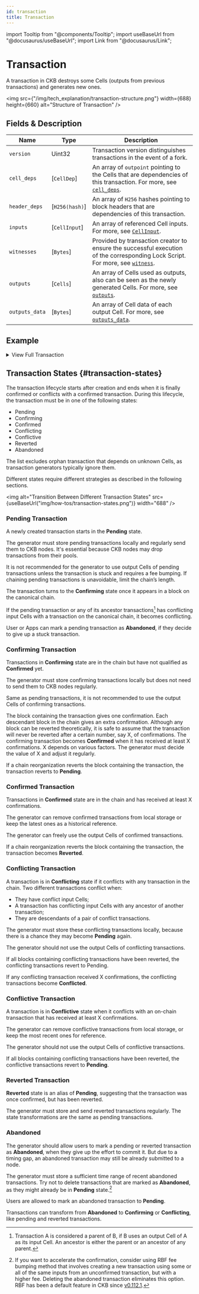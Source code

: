 ```yaml
---
id: transaction
title: Transaction
---
```


import Tooltip from "@components/Tooltip";
import useBaseUrl from "@docusaurus/useBaseUrl";
import Link from "@docusaurus/Link";

# Transaction

A transaction in CKB destroys some Cells (outputs from previous transactions) and generates new ones.

<img src={"/img/tech_explanation/transaction-structure.png"} width={688} height={660} alt="Structure of Transaction" />

## Fields & Description

| Name           | Type           | Description                                                                                                                                                     |
| -------------- | -------------- | --------------------------------------------------------------------------------------------------------------------------------------------------------------- |
| `version`      | Uint32         | Transaction version distinguishes transactions in the event of a fork.                                                                                          |
| `cell_deps`    | [`CellDep`]    | An array of `outpoint` pointing to the Cells that are dependencies of this transaction. For more, see [`cell_deps`](/docs/tech-explanation/cell-deps).          |
| `header_deps`  | [`H256(hash)`] | An array of `H256` hashes pointing to block headers that are dependencies of this transaction.                                                                  |
| `inputs`       | [`CellInput`]  | An array of referenced Cell inputs. For more, see [`CellInput`](/docs/tech-explanation/cellinput).                                                              |
| `witnesses`    | [`Bytes`]      | Provided by transaction creator to ensure the successful execution of the corresponding Lock Script. For more, see [`witness`](/docs/tech-explanation/witness). |
| `outputs`      | [`Cells`]      | An array of Cells used as outputs, also can be seen as the newly generated Cells. For more, see [`outputs`](/docs/tech-explanation/outputs).                    |
| `outputs_data` | [`Bytes`]      | An array of Cell data of each output Cell. For more, see [`outputs_data`](/docs/tech-explanation/outputs-data).                                                 |

## Example

<details>
  <summary>View Full Transaction</summary>

```
{
  "version": "0x0",
  "cell_deps": [
    {
      "out_point": {
        "tx_hash": "0xbd864a269201d7052d4eb3f753f49f7c68b8edc386afc8bb6ef3e15a05facca2",
        "index": "0x0"
      },
      "dep_type": "dep_group"
    }
  ],
  "header_deps": [
    "0xaa1124da6a230435298d83a12dd6c13f7d58caf7853f39cea8aad992ef88a422"
  ],
  "inputs": [
    {
      "previous_output": {
        "tx_hash": "0x8389eba3ae414fb6a3019aa47583e9be36d096c55ab2e00ec49bdb012c24844d",
        "index": "0x1"
      },
      "since": "0x0"
    }
  ],
  "outputs": [
    {
      "capacity": "0x746a528800",
      "lock": {
        "code_hash": "0x9bd7e06f3ecf4be0f2fcd2188b23f1b9fcc88e5d4b65a8637b17723bbda3cce8",
        "args": "0x56008385085341a6ed68decfabb3ba1f3eea7b68",
        "hash_type": "type"
      },
      "type": null
    },
    {
      "capacity": "0x1561d9307e88",
      "lock": {
        "code_hash": "0x9bd7e06f3ecf4be0f2fcd2188b23f1b9fcc88e5d4b65a8637b17723bbda3cce8",
        "args": "0x886d23a7858f12ebf924baaacd774a5e2cf81132",
        "hash_type": "type"
      },
      "type": null
    }
  ],
  "outputs_data": [
    "0x",
    "0x"
  ],
  "witnesses": ["0x55000000100000005500000055000000410000004a975e08ff99fa0001
    42ff3b86a836b43884b5b46f91b149f7cc5300e8607e633b7a29c94dc01c6616a12f62e74a1
    415f57fcc5a00e41ac2d7034e90edf4fdf800"
  ]
}
```

</details>

## Transaction States {#transaction-states}

The transaction lifecycle starts after creation and ends when it is finally confirmed or conflicts with a confirmed transaction. During this lifecycle, the transaction must be in one of the following states:

- Pending
- Confirming
- Confirmed
- Conflicting
- Conflictive
- Reverted
- Abandoned

The list excludes <Tooltip>orphan transaction</Tooltip> that depends on unknown Cells, as transaction generators typically ignore them.

Different states require different strategies as described in the following sections.

<img
alt="Transition Between Different Transaction States"
src={useBaseUrl("img/how-tos/transaction-states.png")}
width="688"
/>

### Pending Transaction

A newly created transaction starts in the **Pending** state.

The generator must store pending transactions locally and regularly send them to CKB nodes. It's essential because CKB nodes may drop transactions from their pools.

It is not recommended for the generator to use output Cells of pending transactions unless the transaction is stuck and requires a <Tooltip>fee bumping</Tooltip>. If chaining pending transactions is unavoidable, limit the chain’s length.

The transaction turns to the **Confirming** state once it appears in a block on the canonical chain.

If the pending transaction or any of its ancestor transactions[^1] has conflicting input Cells with a transaction on the canonical chain, it becomes conflicting.

User or Apps can mark a pending transaction as **Abandoned**, if they decide to give up a stuck transaction.

### Confirming Transaction

Transactions in **Confirming** state are in the chain but have not qualified as **Confirmed** yet.

The generator must store confirming transactions locally but does not need to send them to CKB nodes regularly.

Same as pending transactions, it is not recommended to use the output Cells of confirming transactions.

The block containing the transaction gives one confirmation. Each descendant block in the chain gives an extra confirmation. Although any block can be reverted theoretically, it is safe to assume that the transaction will never be reverted after a certain number, say X, of confirmations. The confirming transaction becomes **Confirmed** when it has received at least X confirmations. X depends on various factors. The generator must decide the value of X and adjust it regularly.

If a chain reorganization reverts the block containing the transaction, the transaction reverts to **Pending**.

### Confirmed Transaction

Transactions in **Confirmed** state are in the chain and has received at least X confirmations.

The generator can remove confirmed transactions from local storage or keep the latest ones as a historical reference.

The generator can freely use the output Cells of confirmed transactions.

If a chain reorganization reverts the block containing the transaction, the transaction becomes **Reverted**.

### Conflicting Transaction

A transaction is in **Conflicting** state if it conflicts with any transaction in the chain. Two different transactions conflict when:

- They have conflict input Cells;
- A transaction has conflicting input Cells with any ancestor of another transaction;
- They are descendants of a pair of conflict transactions.

The generator must store these conflicting transactions locally, because there is a chance they may become **Pending** again.

The generator should not use the output Cells of conflicting transactions.

If all blocks containing conflicting transactions have been reverted, the conflicting transactions revert to Pending.

If any conflicting transaction received X confirmations, the conflicting transactions become **Conflicted**.

### Conflictive Transaction

A transaction is in **Conflictive** state when it conflicts with an on-chain transaction that has received at least X confirmations.

The generator can remove conflictive transactions from local storage, or keep the most recent ones for reference.

The generator should not use the output Cells of conflictive transactions.

If all blocks containing conflicting transactions have been reverted, the conflictive transactions revert to **Pending**.

### Reverted Transaction

**Reverted** state is an alias of **Pending**, suggesting that the transaction was once confirmed, but has been reverted.

The generator must store and send reverted transactions regularly. The state transformations are the same as pending transactions.

### Abandoned

The generator should allow users to mark a pending or reverted transaction as **Abandoned**, when they give up the effort to commit it. But due to a timing gap, an abandoned transaction may still be already submitted to a node.

The generator must store a sufficient time range of recent abandoned transactions. Try not to delete transactions that are marked as **Abandoned**, as they might already be in **Pending** state.[^2]

Users are allowed to mark an abandoned transaction to **Pending**.

Transactions can transform from **Abandoned** to **Confirming** or **Conflicting**, like pending and reverted transactions.

[^1]: Transaction A is considered a parent of B, if B uses an output Cell of A as its input Cell. An ancestor is either the parent or an ancestor of any parent.
[^2]: If you want to accelerate the confirmation, consider using <Tooltip>RBF</Tooltip> <Tooltip>fee bumping</Tooltip> method that involves creating a new transaction using some or all of the same inputs from an unconfirmed transaction, but with a higher fee. Deleting the abandoned transaction eliminates this option. RBF has been a default feature in CKB since [v0.112.1](https://github.com/nervosnetwork/ckb/releases/tag/v0.112.1).
